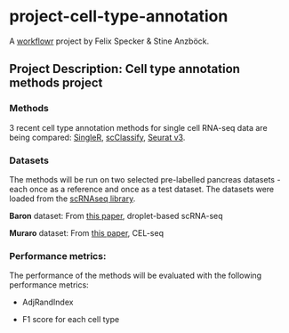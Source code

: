 # project-cell-type-annotation

A [workflowr][] project by Felix Specker & Stine Anzböck.

[workflowr]: https://github.com/jdblischak/workflowr

## Project Description: Cell type annotation methods project

### Methods

3 recent cell type annotation methods for single cell RNA-seq data are being compared: [SingleR], [scClassify], [Seurat v3].

[Seurat v3]: https://satijalab.org/seurat/v3.2/integration.html
[SingleR]: http://bioconductor.org/packages/release/bioc/html/SingleR.html
[scClassify]: http://www.bioconductor.org/packages/release/bioc/html/scClassify.html

### Datasets
The methods will be run on two selected pre-labelled pancreas datasets - each once as a reference and once as a test dataset. 
The datasets were loaded from the [scRNAseq library].

**Baron** dataset: From [this paper](https://pubmed.ncbi.nlm.nih.gov/27667365/), droplet-based scRNA-seq

**Muraro** dataset: From [this paper](https://www.cell.com/cell-systems/fulltext/S2405-4712(16)30292-7?_returnURL=https%3A%2F%2Flinkinghub.elsevier.com%2Fretrieve%2Fpii%2FS2405471216302927%3Fshowall%3Dtrue), CEL-seq

[scRNAseq library]: https://bioconductor.org/packages/release/data/experiment/vignettes/scRNAseq/inst/doc/scRNAseq.html#available-data-sets

### Performance metrics: 

The performance of the methods will be evaluated with the following performance metrics:

* AdjRandIndex

* F1 score for each cell type


